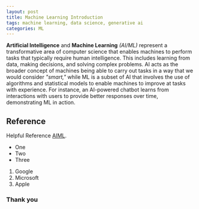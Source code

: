 ```yaml
---
layout: post
title: Machine Learning Introduction
tags: machine learning, data science, generative ai
categories: ML
---
```


**Artificial Intelligence** and **Machine Learning** *(AI/ML)* represent a transformative area of computer science that enables machines to perform tasks that typically require human intelligence. This includes learning from data, making decisions, and solving complex problems. AI acts as the broader concept of machines being able to carry out tasks in a way that we would consider *"smart,"* while ML is a subset of AI that involves the use of algorithms and statistical models to enable machines to improve at tasks with experience. For instance, an AI-powered chatbot learns from interactions with users to provide better responses over time, demonstrating ML in action.

## Reference

Helpful Reference [AIML](https://www.harness.io/blog/ai-ml-introduction).

- One
- Two
- Three

1. Google
2. Microsoft
3. Apple

### Thank you

